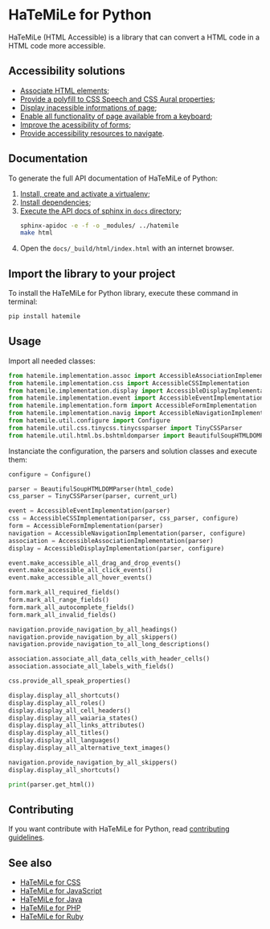 HaTeMiLe for Python
===================

HaTeMiLe (HTML Accessible) is a library that can convert a HTML code in a HTML code more accessible.

## Accessibility solutions

* [Associate HTML elements](https://github.com/hatemile/hatemile-for-python/wiki/Associate-HTML-elements);
* [Provide a polyfill to CSS Speech and CSS Aural properties](https://github.com/hatemile/hatemile-for-python/wiki/Provide-a-polyfill-to-CSS-Speech-and-CSS-Aural-properties);
* [Display inacessible informations of page](https://github.com/hatemile/hatemile-for-python/wiki/Display-inacessible-informations-of-page);
* [Enable all functionality of page available from a keyboard](https://github.com/hatemile/hatemile-for-python/wiki/Enable-all-functionality-of-page-available-from-a-keyboard);
* [Improve the acessibility of forms](https://github.com/hatemile/hatemile-for-python/wiki/Improve-the-acessibility-of-forms);
* [Provide accessibility resources to navigate](https://github.com/hatemile/hatemile-for-python/wiki/Provide-accessibility-resources-to-navigate).

## Documentation

To generate the full API documentation of HaTeMiLe of Python:

1. [Install, create and activate a virtualenv](https://packaging.python.org/guides/installing-using-pip-and-virtualenv/);
2. [Install dependencies](https://packaging.python.org/guides/installing-using-pip-and-virtualenv/#using-requirements-files);
3. [Execute the API docs of sphinx in `docs` directory](https://samnicholls.net/2016/06/15/how-to-sphinx-readthedocs/);
    ```bash
    sphinx-apidoc -e -f -o _modules/ ../hatemile
    make html
    ```
4. Open the `docs/_build/html/index.html` with an internet browser.

## Import the library to your project

To install the HaTeMiLe for Python library, execute these command in terminal:

```bash
pip install hatemile
```

## Usage

Import all needed classes:

```python
from hatemile.implementation.assoc import AccessibleAssociationImplementation
from hatemile.implementation.css import AccessibleCSSImplementation
from hatemile.implementation.display import AccessibleDisplayImplementation
from hatemile.implementation.event import AccessibleEventImplementation
from hatemile.implementation.form import AccessibleFormImplementation
from hatemile.implementation.navig import AccessibleNavigationImplementation
from hatemile.util.configure import Configure
from hatemile.util.css.tinycss.tinycssparser import TinyCSSParser
from hatemile.util.html.bs.bshtmldomparser import BeautifulSoupHTMLDOMParser
```
Instanciate the configuration, the parsers and solution classes and execute them:

```python    
configure = Configure()

parser = BeautifulSoupHTMLDOMParser(html_code)
css_parser = TinyCSSParser(parser, current_url)

event = AccessibleEventImplementation(parser)
css = AccessibleCSSImplementation(parser, css_parser, configure)
form = AccessibleFormImplementation(parser)
navigation = AccessibleNavigationImplementation(parser, configure)
association = AccessibleAssociationImplementation(parser)
display = AccessibleDisplayImplementation(parser, configure)

event.make_accessible_all_drag_and_drop_events()
event.make_accessible_all_click_events()
event.make_accessible_all_hover_events()

form.mark_all_required_fields()
form.mark_all_range_fields()
form.mark_all_autocomplete_fields()
form.mark_all_invalid_fields()

navigation.provide_navigation_by_all_headings()
navigation.provide_navigation_by_all_skippers()
navigation.provide_navigation_to_all_long_descriptions()

association.associate_all_data_cells_with_header_cells()
association.associate_all_labels_with_fields()

css.provide_all_speak_properties()

display.display_all_shortcuts()
display.display_all_roles()
display.display_all_cell_headers()
display.display_all_waiaria_states()
display.display_all_links_attributes()
display.display_all_titles()
display.display_all_languages()
display.display_all_alternative_text_images()

navigation.provide_navigation_by_all_skippers()
display.display_all_shortcuts()

print(parser.get_html())
```

## Contributing

If you want contribute with HaTeMiLe for Python, read [contributing guidelines](https://github.com/hatemile/hatemile-for-python/blob/master/CONTRIBUTING.md).

## See also
* [HaTeMiLe for CSS](https://github.com/hatemile/hatemile-for-css)
* [HaTeMiLe for JavaScript](https://github.com/hatemile/hatemile-for-javascript)
* [HaTeMiLe for Java](https://github.com/hatemile/hatemile-for-java)
* [HaTeMiLe for PHP](https://github.com/hatemile/hatemile-for-php)
* [HaTeMiLe for Ruby](https://github.com/hatemile/hatemile-for-ruby)
